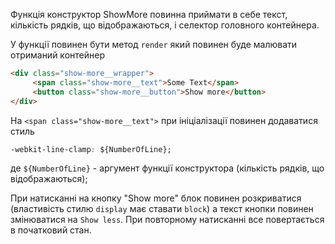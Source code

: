 Функція конструктор ShowMore повинна приймати в себе текст, кількість рядків, що відображаються, і селектор головного контейнера.

У функції повинен бути метод `render` який повинен буде малювати отриманий контейнер

```html
<div class="show-more__wrapper">
     <span class="show-more__text">Some Text</span>
     <button class="show-more__button">Show more</button>
</div>
````

На `<span class="show-more__text">` при ініціалізації повинен додаватися стиль
```css
-webkit-line-clamp: ${NumberOfLine};
````

де `${NumberOfLine}` - аргумент функції конструктора (кількість рядків, що відображаються);

При натисканні на кнопку "Show more" блок повинен розкриватися (властивість стилю `display` має ставати `block`) а текст кнопки повинен змінюватися на `Show less`. При повторному натисканні все повертається в початковий стан.

